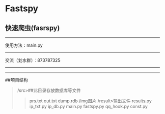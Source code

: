 # Fastspy
## 快速爬虫(fasrspy)
***
使用方法：main.py
***
交流（划水群）：873787325
***
***


##项目结构
>/src>##此目录存放数据库等文件
>>prs.txt
>>out.txt
>>dump.rdb
>/img图片
>/result>输出文件
>>results.py
>ip_txt.py
>ip_db.py
>main.py
>fastspy.py
>qq_hook.py
>const.py
>





